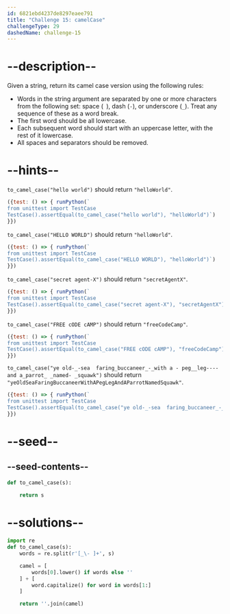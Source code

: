 ```yaml
---
id: 6821ebd4237de8297eaee791
title: "Challenge 15: camelCase"
challengeType: 29
dashedName: challenge-15
---
```


# --description--

Given a string, return its camel case version using the following rules:

- Words in the string argument are separated by one or more characters from the following set: space (` `), dash (`-`), or underscore (`_`). Treat any sequence of these as a word break.
- The first word should be all lowercase.
- Each subsequent word should start with an uppercase letter, with the rest of it lowercase.
- All spaces and separators should be removed.

# --hints--

`to_camel_case("hello world")` should return `"helloWorld"`.

```js
({test: () => { runPython(`
from unittest import TestCase
TestCase().assertEqual(to_camel_case("hello world"), "helloWorld")`)
}})
```

`to_camel_case("HELLO WORLD")` should return `"helloWorld"`.

```js
({test: () => { runPython(`
from unittest import TestCase
TestCase().assertEqual(to_camel_case("HELLO WORLD"), "helloWorld")`)
}})
```

`to_camel_case("secret agent-X")` should return `"secretAgentX"`.

```js
({test: () => { runPython(`
from unittest import TestCase
TestCase().assertEqual(to_camel_case("secret agent-X"), "secretAgentX")`)
}})
```

`to_camel_case("FREE cODE cAMP")` should return `"freeCodeCamp"`.

```js
({test: () => { runPython(`
from unittest import TestCase
TestCase().assertEqual(to_camel_case("FREE cODE cAMP"), "freeCodeCamp")`)
}})
```

`to_camel_case("ye old-_-sea  faring_buccaneer_-_with a - peg__leg----and a_parrot_ _named- _squawk")` should return `"yeOldSeaFaringBuccaneerWithAPegLegAndAParrotNamedSquawk"`.

```js
({test: () => { runPython(`
from unittest import TestCase
TestCase().assertEqual(to_camel_case("ye old-_-sea  faring_buccaneer_-_with a - peg__leg----and a_parrot_ _named- _squawk"), "yeOldSeaFaringBuccaneerWithAPegLegAndAParrotNamedSquawk")`)
}})
```

# --seed--

## --seed-contents--

```py
def to_camel_case(s):

    return s
```

# --solutions--

```py
import re
def to_camel_case(s):
    words = re.split(r'[_\- ]+', s)

    camel = [
        words[0].lower() if words else ''
    ] + [
        word.capitalize() for word in words[1:]
    ]

    return ''.join(camel)
```
